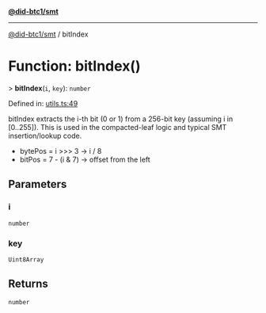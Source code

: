 [**@did-btc1/smt**](../README.md)

***

[@did-btc1/smt](../globals.md) / bitIndex

# Function: bitIndex()

&gt; **bitIndex**(`i`, `key`): `number`

Defined in: [utils.ts:49](https://github.com/dcdpr/did-btc1-js/blob/4ab6f9915d95beed9bc633644c9db1539395f512/packages/smt/src/utils.ts#L49)

bitIndex extracts the i-th bit (0 or 1) from a 256-bit key (assuming i in [0..255]).
This is used in the compacted-leaf logic and typical SMT insertion/lookup code.

- bytePos = i &gt;&gt;&gt; 3     -&gt; i / 8
- bitPos  = 7 - (i & 7) -&gt; offset from the left

## Parameters

### i

`number`

### key

`Uint8Array`

## Returns

`number`
